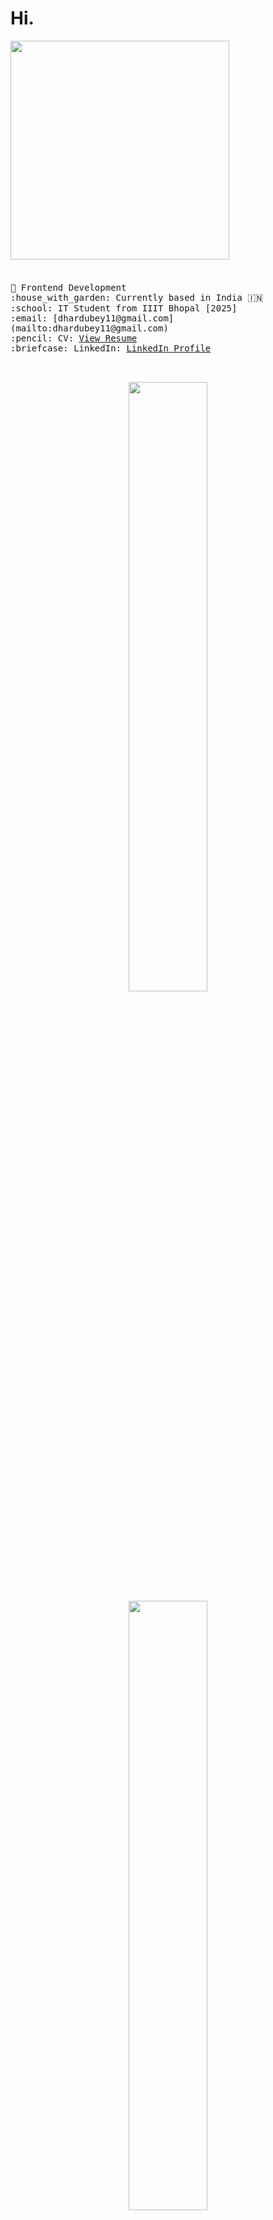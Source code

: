 <h1>Hi.</h1>
<div align="left"><a href="url"><img src="https://www.sarvika.com/wp-content/uploads/2021/03/Backend-Developer-Python-GIF-Dribble.gif" width="350"></a></div>

<br>
<h4></h4>
<p>
  <samp>
    🧭 Frontend Development<br>
    :house_with_garden: Currently based in India 🇮🇳<br>
    :school: IT Student from IIIT Bhopal [2025]<br>
    :email: [dhardubey11@gmail.com](mailto:dhardubey11@gmail.com) <br>
    :pencil: CV: <a href="https://drive.google.com/file/d/1yyGOPhLltBE5yIoZODdCobYMl-c3dZr7/view">View Resume</a> <br>
    :briefcase: LinkedIn:  <a href="https://www.linkedin.com/in/vaibhav3101/">LinkedIn Profile</a> <br>
    <br><br>
  </samp>
</p>  
<p align="center">
  <img height="50%" width="auto" src ="https://github-readme-stats.vercel.app/api?username=vaibhavdhar31&show_icons=true&count_private=true&theme=darcula&hide_border=true&hide=issues,contribs&bg_color=00000000">
  <img height="50%" width="auto" src ="https://github-readme-stats.vercel.app/api/top-langs/?username=aveek-saha&layout=compact&hide_border=true&theme=darcula&bg_color=00000000&langs_count=6&hide=jupyter%20notebook,tex,css,php&exclude_repo=Pacman-AI">
<!--   <img src ="https://github-readme-streak-stats.herokuapp.com?user=aveek-saha&theme=darcula&hide_border=true&background=FFFFFF00"> -->
  <br>
  <br>
  <a href="https://www.buymeacoffee.com/vaibhavdhar31"> <img align="center" src="https://cdn.buymeacoffee.com/buttons/v2/default-orange.png" height="50" width="210" alt="aveek.saha" /></a>
</p>


![snake gif](https://github.com/vaibhavdhardub/vaibhavdhardub/blob/output/github-contribution-grid-snake.gif)
